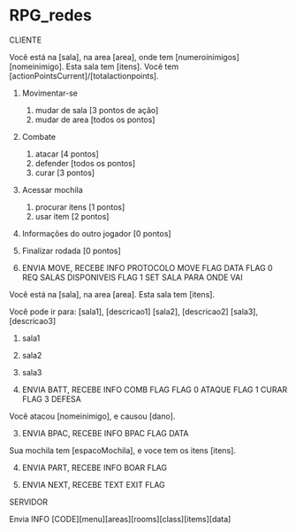 # RPG_redes

CLIENTE

Você está na [sala], na area [area], onde tem [numeroinimigos] [nomeinimigo].
Esta sala tem [itens].
Você tem [actionPointsCurrent]/[totalactionpoints].

1. Movimentar-se
   1. mudar de sala [3 pontos de ação]
   2. mudar de area [todos os pontos]
2. Combate
   1. atacar [4 pontos]
   2. defender [todos os pontos]
   3. curar [3 pontos]
3. Acessar mochila
   1. procurar itens [1 pontos]
   2. usar item [2 pontos]
4. Informações do outro jogador [0 pontos]
5. Finalizar rodada [0 pontos]

6. ENVIA MOVE, RECEBE INFO
   PROTOCOLO
   MOVE FLAG DATA
   FLAG 0 REQ SALAS DISPONIVEIS
   FLAG 1 SET SALA PARA ONDE VAI

Você está na [sala], na area [area].
Esta sala tem [itens].

Você pode ir para:
[sala1], [descricao1]
[sala2], [descricao2]
[sala3], [descricao3]

1. sala1
2. sala2
3. sala3

4. ENVIA BATT, RECEBE INFO
   COMB FLAG
   FLAG 0 ATAQUE
   FLAG 1 CURAR
   FLAG 3 DEFESA

Você atacou [nomeinimigo], e causou [dano].

3. ENVIA BPAC, RECEBE INFO
   BPAC FLAG DATA

Sua mochila tem [espacoMochila], e voce tem os itens [itens].

4. ENVIA PART, RECEBE INFO
   BOAR FLAG

5. ENVIA NEXT, RECEBE TEXT
   EXIT FLAG

SERVIDOR

Envia INFO
[CODE][menu][areas][rooms][class][items][data]
